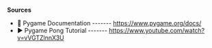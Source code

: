 **Sources**
- 🐍 Pygame Documentation ------- https://www.pygame.org/docs/
- ▶️ Pygame Pong Tutorial ------- https://www.youtube.com/watch?v=vVGTZlnnX3U
